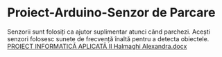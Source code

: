 # Proiect-Arduino-Senzor de Parcare
   Senzorii sunt folosiți ca ajutor suplimentar atunci când parchezi. Acești senzori folosesc sunete de frecvență înaltă pentru a detecta obiectele. 
[PROIECT INFORMATICĂ APLICATĂ II Halmaghi Alexandra.docx](https://github.com/HalmaghiAlexandraMaria/Proiect-Arduino-Senzor-de-Parcare/files/14498917/PROIECT.INFORMATICA.APLICATA.II.Halmaghi.Alexandra.docx)
